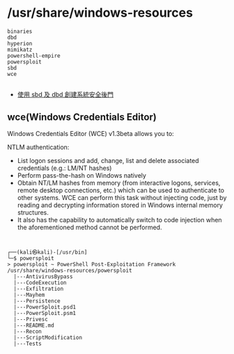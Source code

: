 #

# /usr/share/windows-resources
```
binaries  
dbd  
hyperion  
mimikatz  
powershell-empire  
powersploit  
sbd  
wce
```

##

- [使用 sbd 及 dbd 創建系統安全後門](https://github.com/Yehnn/kali/blob/master/kali%E5%90%8E%E9%97%A8%E6%8A%80%E6%9C%AF%E5%AE%9E%E6%88%98/03%E4%BD%BF%E7%94%A8%20sbd%20%E5%8F%8A%20dbd%20%E5%88%9B%E5%BB%BA%E7%B3%BB%E7%BB%9F%E5%AE%89%E5%85%A8%E5%90%8E%E9%97%A8.md)

## wce(Windows Credentials Editor)

Windows Credentials Editor (WCE) v1.3beta allows you to:

NTLM authentication:

- List logon sessions and add, change, list and delete associated credentials (e.g.: LM/NT hashes)
- Perform pass-the-hash on Windows natively
- Obtain NT/LM hashes from memory (from interactive logons, services, remote desktop connections, etc.) which can be used to authenticate to other systems. WCE can perform this task without injecting code, just by reading and decrypting information stored in Windows internal memory structures. 
- It also has the capability to automatically switch to code injection when the aforementioned method cannot be performed.

#
```
┌──(kali㉿kali)-[/usr/bin]
└─$ powersploit         
> powersploit ~ PowerShell Post-Exploitation Framework
/usr/share/windows-resources/powersploit
  |---AntivirusBypass
  |---CodeExecution
  |---Exfiltration
  |---Mayhem
  |---Persistence
  |---PowerSploit.psd1
  |---PowerSploit.psm1
  |---Privesc
  |---README.md
  |---Recon
  |---ScriptModification
  |---Tests
```
